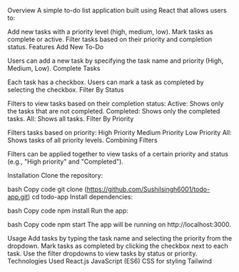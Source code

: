 Overview A simple to-do list application built using React that allows users to:

Add new tasks with a priority level (high, medium, low). Mark tasks as complete or active. Filter tasks based on their priority and completion status. Features Add New To-Do

Users can add a new task by specifying the task name and priority (High, Medium, Low). Complete Tasks

Each task has a checkbox. Users can mark a task as completed by selecting the checkbox. Filter By Status

Filters to view tasks based on their completion status: Active: Shows only the tasks that are not completed. Completed: Shows only the completed tasks. All: Shows all tasks. Filter By Priority

Filters tasks based on priority: High Priority Medium Priority Low Priority All: Shows tasks of all priority levels. Combining Filters

Filters can be applied together to view tasks of a certain priority and status (e.g., "High priority" and "Completed").

Installation Clone the repository:

bash Copy code git clone (https://github.com/Sushilsingh6001/todo-app.git) cd todo-app Install dependencies:

bash Copy code npm install Run the app:

bash Copy code npm start The app will be running on http://localhost:3000.

Usage Add tasks by typing the task name and selecting the priority from the dropdown. Mark tasks as completed by clicking the checkbox next to each task. Use the filter dropdowns to view tasks by status or priority. Technologies Used React.js JavaScript (ES6) CSS for styling Tailwind
